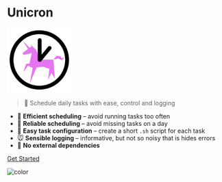 # Unicron

<img width="150" src="_media/logo.svg" alt="Unicron logo" />


> 🦄 Schedule daily tasks with ease, control and logging

- :racehorse: **Efficient scheduling** – avoid running tasks too often
- :dromedary_camel: **Reliable scheduling** – avoid missing tasks on a day
- :dog: **Easy task configuration** – create a short `.sh` script for each task
- :mouse: **Sensible logging** – informative, but not so noisy that is hides errors
- :rainbow: **No external dependencies**

[Get Started](#unicron-docs)

![color](#6ef)
